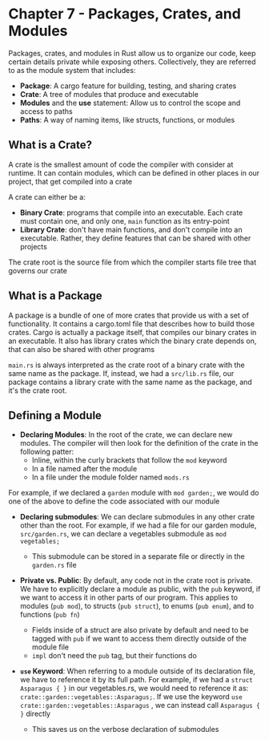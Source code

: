 # Chapter 7 - Packages, Crates, and Modules

Packages, crates, and modules in Rust allow us to organize our code, keep certain details private while exposing others. Collectively, they are referred to as the module system that includes:

- **Package**: A cargo feature for building, testing, and sharing crates
- **Crate**: A tree of modules that produce and executable
- **Modules** and the **use** statement: Allow us to control the scope and access to paths
- **Paths**: A way of naming items, like structs, functions, or modules

## What is a Crate?

A crate is the smallest amount of code the compiler with consider at runtime. It can contain modules, which can be defined in other places in our project, that get compiled into a crate

A crate can either be a:

- **Binary Crate**: programs that compile into an executable. Each crate must contain one, and only one, `main` function as its entry-point
- **Library Crate**: don't have main functions, and don't compile into an executable. Rather, they define features that can be shared with other projects

The crate root is the source file from which the compiler starts file tree that governs our crate

## What is a Package

A package is a bundle of one of more crates that provide us with a set of functionality. It contains a cargo.toml file that describes how to build those crates. Cargo is actually a package itself, that compiles our binary crates in an executable. It also has library crates which the binary crate depends on, that can also be shared with other programs

`main.rs` is always interpreted as the crate root of a binary crate with the same name as the package. If, instead, we had a `src/lib.rs` file, our package contains a library crate with the same name as the package, and it's the crate root.

## Defining a Module

- **Declaring Modules**: In the root of the crate, we can declare new modules. The compiler will then look for the definition of the crate in the following patter:
  - Inline, within the curly brackets that follow the `mod` keyword
  - In a file named after the module
  - In a file under the module folder named `mods.rs`

For example, if we declared a `garden` module with `mod garden;`, we would do one of the above to define the code associated with our module

- **Declaring submodules**: We can declare submodules in any other crate other than the root. For example, if we had a file for our garden module, `src/garden.rs`, we can declare a vegetables submodule as `mod vegetables;`

  - This submodule can be stored in a separate file or directly in the `garden.rs` file

- **Private vs. Public**: By default, any code not in the crate root is private. We have to explicitly declare a module as public, with the `pub` keyword, if we want to access it in other parts of our program. This applies to modules (`pub mod`), to structs (`pub struct`), to enums (`pub enum`), and to functions (`pub fn`)

  - Fields inside of a struct are also private by default and need to be tagged with `pub` if we want to access them directly outside of the module file
  - `impl` don't need the `pub` tag, but their functions do

- **`use` Keyword**: When referring to a module outside of its declaration file, we have to reference it by its full path. For example, if we had a `struct Asparagus { }` in our vegetables.rs, we would need to reference it as: `crate::garden::vegetables::Asparagus;`. If we use the keyword `use crate::garden::vegetables::Asparagus` , we can instead call `Asparagus { }` directly
  - This saves us on the verbose declaration of submodules
